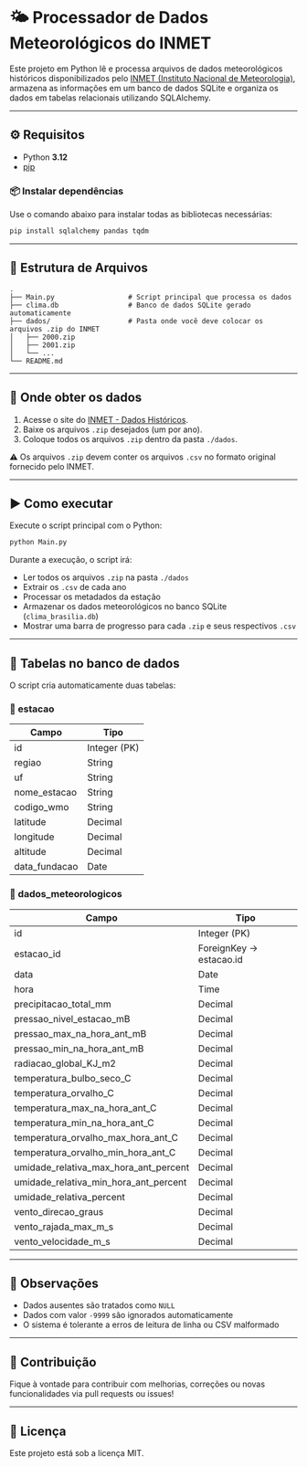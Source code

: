 # 🌤️ Processador de Dados Meteorológicos do INMET

Este projeto em Python lê e processa arquivos de dados meteorológicos históricos disponibilizados pelo [INMET (Instituto Nacional de Meteorologia)](https://portal.inmet.gov.br/dadoshistoricos), armazena as informações em um banco de dados SQLite e organiza os dados em tabelas relacionais utilizando SQLAlchemy.

---

## ⚙️ Requisitos

- Python **3.12**
- [pip](https://pip.pypa.io/en/stable/installation/)

### 📦 Instalar dependências

Use o comando abaixo para instalar todas as bibliotecas necessárias:

```bash
pip install sqlalchemy pandas tqdm
```

---

## 📁 Estrutura de Arquivos

```
.
├── Main.py                  # Script principal que processa os dados
├── clima.db                 # Banco de dados SQLite gerado automaticamente
├── dados/                   # Pasta onde você deve colocar os arquivos .zip do INMET
│   ├── 2000.zip
│   ├── 2001.zip
│   └── ...
└── README.md
```

---

## 📅 Onde obter os dados

1. Acesse o site do [INMET - Dados Históricos](https://portal.inmet.gov.br/dadoshistoricos).
2. Baixe os arquivos `.zip` desejados (um por ano).
3. Coloque todos os arquivos `.zip` dentro da pasta `./dados`.

⚠️ Os arquivos `.zip` devem conter os arquivos `.csv` no formato original fornecido pelo INMET.

---

## ▶️ Como executar

Execute o script principal com o Python:

```bash
python Main.py
```

Durante a execução, o script irá:

- Ler todos os arquivos `.zip` na pasta `./dados`
- Extrair os `.csv` de cada ano
- Processar os metadados da estação
- Armazenar os dados meteorológicos no banco SQLite (`clima_brasilia.db`)
- Mostrar uma barra de progresso para cada `.zip` e seus respectivos `.csv`

---

## 🧹 Tabelas no banco de dados

O script cria automaticamente duas tabelas:

### 🔹 estacao

| Campo           | Tipo       |
|----------------|------------|
| id             | Integer (PK) |
| regiao         | String     |
| uf             | String     |
| nome_estacao   | String     |
| codigo_wmo     | String     |
| latitude       | Decimal    |
| longitude      | Decimal    |
| altitude       | Decimal    |
| data_fundacao  | Date       |

### 🔸 dados_meteorologicos

| Campo                                       | Tipo       |
|--------------------------------------------|------------|
| id                                         | Integer (PK) |
| estacao_id                                 | ForeignKey -> estacao.id |
| data                                       | Date       |
| hora                                       | Time       |
| precipitacao_total_mm                      | Decimal    |
| pressao_nivel_estacao_mB                  | Decimal    |
| pressao_max_na_hora_ant_mB                | Decimal    |
| pressao_min_na_hora_ant_mB                | Decimal    |
| radiacao_global_KJ_m2                      | Decimal    |
| temperatura_bulbo_seco_C                  | Decimal    |
| temperatura_orvalho_C                     | Decimal    |
| temperatura_max_na_hora_ant_C             | Decimal    |
| temperatura_min_na_hora_ant_C             | Decimal    |
| temperatura_orvalho_max_hora_ant_C        | Decimal    |
| temperatura_orvalho_min_hora_ant_C        | Decimal    |
| umidade_relativa_max_hora_ant_percent     | Decimal    |
| umidade_relativa_min_hora_ant_percent     | Decimal    |
| umidade_relativa_percent                  | Decimal    |
| vento_direcao_graus                        | Decimal    |
| vento_rajada_max_m_s                      | Decimal    |
| vento_velocidade_m_s                      | Decimal    |

---

## 📌 Observações

- Dados ausentes são tratados como `NULL`
- Dados com valor `-9999` são ignorados automaticamente
- O sistema é tolerante a erros de leitura de linha ou CSV malformado

---

## 💬 Contribuição

Fique à vontade para contribuir com melhorias, correções ou novas funcionalidades via pull requests ou issues!

---

## 📄 Licença

Este projeto está sob a licença MIT.
